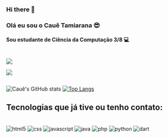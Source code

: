 ### Hi there 👋

### Olá eu sou o Cauê Tamiarana 😎
#### Sou estudante de Ciência da Computação 3/8 💻

<div style="display: inline-block"><br/>
 <a href="https://codepen.io/suricatstar" target="_blank"><img src="https://img.shields.io/badge/Codepen-000000?style=for-the-badge&logo=codepen&logoColor=white" target="_blank"></a>
 
 <a href="https://www.linkedin.com/in/caue-tamiarana-522ba4247/" target="_blank"><img src="https://img.shields.io/badge/LinkedIn-0077B5?style=for-the-badge&logo=linkedin&logoColor=white" target="_blank"></a>
</div>

![Cauê's GitHub stats](https://github-readme-stats.vercel.app/api?username=suricatstar&show_icons=true&theme=tokyonight)
[![Top Langs](https://github-readme-stats.vercel.app/api/top-langs/?username=suricatstar&hide_progress=true&theme=tokyonight)](https://github.com/anuraghazra/github-readme-stats)

## Tecnologias que já tive ou tenho contato:
 <div style="display: inline-block"><br/>
  <img align="center" alt="html5" src="https://img.shields.io/badge/HTML5-E34F26?style=for-the-badge&logo=html5&logoColor=white">
  <img align="center" alt="css" src="https://img.shields.io/badge/CSS3-1572B6?style=for-the-badge&logo=css3&logoColor=white">
  <img align="center" alt="javascript" src="https://img.shields.io/badge/JavaScript-323330?style=for-the-badge&logo=javascript&logoColor=F7DF1E">
  <img align="center" alt="java" src="https://img.shields.io/badge/Java-ED8B00?style=for-the-badge&logo=openjdk&logoColor=white">
  <img align="center" alt="php" src="https://img.shields.io/badge/PHP-777BB4?style=for-the-badge&logo=php&logoColor=white">
  <img align="center" alt="python" src="https://img.shields.io/badge/Python-14354C?style=for-the-badge&logo=python&logoColor=white">
  <img align="center" alt="dart" src="https://img.shields.io/badge/Dart-0175C2?style=for-the-badge&logo=dart&logoColor=white">
 </div>
